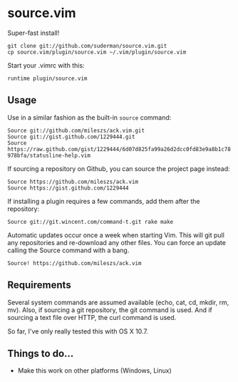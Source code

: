 source.vim
==========

Super-fast install!

  `git clone git://github.com/suderman/source.vim.git`  
  `cp source.vim/plugin/source.vim ~/.vim/plugin/source.vim`  

Start your .vimrc with this:

  `runtime plugin/source.vim`

Usage
-----
Use in a similar fashion as the built-in `source` command:

  `Source git://github.com/mileszs/ack.vim.git`  
  `Source git://gist.github.com/1229444.git`  
  `Source https://raw.github.com/gist/1229444/6d07d825fa99a26d2dcc0fd83e9a8b1c78978bfa/statusline-help.vim`  

If sourcing a repository on Github, you can source the project page instead:

  `Source https://github.com/mileszs/ack.vim`  
  `Source https://gist.github.com/1229444`  

If installing a plugin requires a few commands, add them after the repository:

  `Source git://git.wincent.com/command-t.git rake make`  

Automatic updates occur once a week when starting Vim. This will git
pull any repositories and re-download any other files. You can force an
update calling the Source command with a bang.

  `Source! https://github.com/mileszs/ack.vim`

Requirements
------------
Several system commands are assumed available (echo, cat, cd, mkdir, rm, mv). 
Also, if sourcing a git repository, the git command is used. And if sourcing 
a text file over HTTP, the curl command is used. 

So far, I've only really tested this with OS X 10.7.

Things to do...
--------------
- Make this work on other platforms (Windows, Linux)
